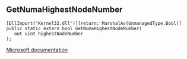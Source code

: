 ## GetNumaHighestNodeNumber

```
[DllImport("Kernel32.dll")][return: MarshalAs(UnmanagedType.Bool)]
public static extern bool GetNumaHighestNodeNumber(
   out uint highestNodeNumber
);
```

[Microsoft documentation](https://docs.microsoft.com/en-us/windows/win32/api/winbase/nf-winbase-getnumahighestnodenumber)
